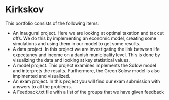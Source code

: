 # Kirkskov
This portfolio consists of the following items:
- An inaugural project. Here we are looking at optimal taxation and tax cut offs. We do this by implementing an economic model, creating some simulations and using them in our model to get some results.
- A data project. In this project we are investigating the link between life expectancy and income on a danish municipality level. This is done by visualizing the data and looking at key statistical values.
- A model project. This project examines implements the Solow model and interprets the results. Furthermore, the Green Solow model is also implmented and visualized.
- An exam project. In this project you will find our exam submission with answers to all the problems. 
- A Feedback.txt file with a list of the groups that we have given feedback

